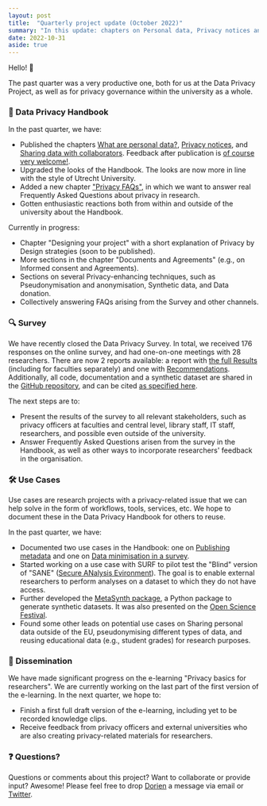 ```yaml
---
layout: post
title:  "Quarterly project update (October 2022)"
summary: "In this update: chapters on Personal data, Privacy notices and Data sharing online, survey reports available, first use cases published, and finishing up the privacy module."
date: 2022-10-31
aside: true
---
```


Hello! 👋 

The past quarter was a very productive one, both for us at the Data Privacy Project, as well as for privacy governance within the university as a whole. 

### 🧠 Data Privacy Handbook 
In the past quarter, we have:
- Published the chapters <a href="https://utrechtuniversity.github.io/dataprivacyhandbook/personal-data.html" target="_blank">What are personal data?</a>, <a href="https://utrechtuniversity.github.io/dataprivacyhandbook/privacy-notices.html" target="_blank">Privacy notices</a>, and  <a href="https://utrechtuniversity.github.io/dataprivacyhandbook/data-sharing-collaboration.html" target="_blank">Sharing data with collaborators</a>. Feedback after publication is <a href="https://github.com/UtrechtUniversity/dataprivacyhandbook/blob/main/CONTRIBUTING.md" target="_blank">of course very welcome!</a>.
- Upgraded the looks of the Handbook. The looks are now more in line with the style of Utrecht University. 
- Added a new chapter <a href="https://utrechtuniversity.github.io/dataprivacyhandbook/faq.html" target="_blank">"Privacy FAQs"</a>, in which we want to answer real Frequently Asked Questions about privacy in research.
- Gotten enthusiastic reactions both from within and outside of the university about the Handbook.

Currently in progress:
- Chapter "Designing your project" with a short explanation of Privacy by Design strategies (soon to be published).
- More sections in the chapter "Documents and Agreements" (e.g., on Informed consent and Agreements).
- Sections on several Privacy-enhancing techniques, such as Pseudonymisation and anonymisation, Synthetic data, and Data donation.
- Collectively answering FAQs arising from the Survey and other channels.

### 🔍 Survey 
We have recently closed the Data Privacy Survey. In total, we received 176 responses on the online survey, and had one-on-one meetings with 28 researchers. There are now 2 reports available: a report with <a href="https://utrechtuniversity.github.io/dataprivacysurvey/docs/data-privacy-survey-report.html" target = "_blank">the full Results</a> (including for faculties separately) and one with <a href="https://utrechtuniversity.github.io/dataprivacysurvey/docs/data-privacy-survey-recommendations.html" target="_blank">Recommendations</a>. Additionally, all code, documentation and a synthetic dataset are shared in the <a href="https://github.com/utrechtuniversity/dataprivacysurvey" target="_blank">GitHub repository</a>, and can be cited <a href="https://doi.org/10.5281/zenodo.7253451" target="_blank">as specified here</a>. 

The next steps are to:
- Present the results of the survey to all relevant stakeholders, such as privacy officers at faculties and central level, library staff, IT staff, researchers, and possible even outside of the university.
- Answer Frequently Asked Questions arisen from the survey in the Handbook, as well as other ways to incorporate researchers' feedback in the organisation.

### 🛠️ Use Cases
Use cases are research projects with a privacy-related issue that we can help solve in the form of workflows, tools, services, etc. We hope to document these in the Data Privacy Handbook for others to reuse. 

In the past quarter, we have:
- Documented two use cases in the Handbook: one on <a href="https://utrechtuniversity.github.io/dataprivacyhandbook/open-science-questionnaire.html" target="_blank">Publishing metadata</a> and one on <a href="https://utrechtuniversity.github.io/dataprivacyhandbook/pet-survey.html" target="_blank">Data minimisation in a survey</a>.
- Started working on a use case with SURF to pilot test the "Blind" version of "SANE" (<a href="https://www.surf.nl/en/news/sane-secure-data-environment-for-social-sciences-and-humanities" target="_blank">Secure ANalysis Evironment</a>). The goal is to enable external researchers to perform analyses on a dataset to which they do not have access.
- Further developed the <a href="https://github.com/sodascience/metasynth" target="_blank">MetaSynth package</a>, a Python package to generate synthetic datasets. It was also presented on the <a href="https://opensciencefestival.nl/programme-2022/" target="_blank">Open Science Festival</a>.
- Found some other leads on potential use cases on Sharing personal data outside of the EU, pseudonymising different types of data, and reusing educational data (e.g., student grades) for research purposes.

### 💪 Dissemination 
We have made significant progress on the e-learning "Privacy basics for researchers". We are currently working on the last part of the first version of the e-learning. In the next quarter, we hope to:

- Finish a first full draft version of the e-learning, including yet to be recorded knowledge clips.
- Receive feedback from privacy officers and external universities who are also creating privacy-related materials for researchers.

### ❓ Questions? 
Questions or comments about this project? Want to collaborate or provide input? Awesome! Please feel free to drop <a href="https://www.uu.nl/staff/DCHuijser" target="_blank">Dorien</a> a message via email or <a href="https://twitter.com/DorienHuijser" target="_blank">Twitter</a>. 